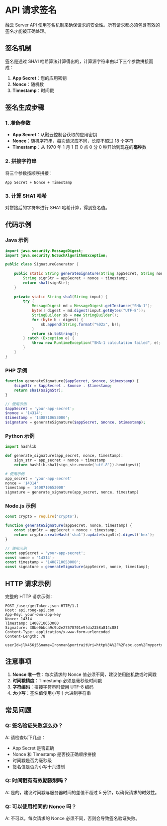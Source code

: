 # API 请求签名

融云 Server API 使用签名机制来确保请求的安全性。所有请求都必须包含有效的签名才能被正确处理。

## 签名机制

签名是通过 SHA1 哈希算法计算得出的，计算源字符串由以下三个参数拼接而成：

1. **App Secret**：您的应用密钥
2. **Nonce**：随机数
3. **Timestamp**：时间戳

## 签名生成步骤

### 1. 准备参数

- **App Secret**：从融云控制台获取的应用密钥
- **Nonce**：随机字符串，每次请求应不同，长度不超过 18 个字符
- **Timestamp**：从 1970 年 1 月 1 日 0 点 0 分 0 秒开始到现在的**毫秒**数

### 2. 拼接字符串

将三个参数按顺序拼接：
```
App Secret + Nonce + Timestamp
```

### 3. 计算 SHA1 哈希

对拼接后的字符串进行 SHA1 哈希计算，得到签名值。

## 代码示例

### Java 示例

```java
import java.security.MessageDigest;
import java.security.NoSuchAlgorithmException;

public class SignatureGenerator {
    
    public static String generateSignature(String appSecret, String nonce, String timestamp) {
        String signStr = appSecret + nonce + timestamp;
        return sha1(signStr);
    }
    
    private static String sha1(String input) {
        try {
            MessageDigest md = MessageDigest.getInstance("SHA-1");
            byte[] digest = md.digest(input.getBytes("UTF-8"));
            StringBuilder sb = new StringBuilder();
            for (byte b : digest) {
                sb.append(String.format("%02x", b));
            }
            return sb.toString();
        } catch (Exception e) {
            throw new RuntimeException("SHA-1 calculation failed", e);
        }
    }
}
```

### PHP 示例

```php
function generateSignature($appSecret, $nonce, $timestamp) {
    $signStr = $appSecret . $nonce . $timestamp;
    return sha1($signStr);
}

// 使用示例
$appSecret = 'your-app-secret';
$nonce = '14314';
$timestamp = '1408710653000';
$signature = generateSignature($appSecret, $nonce, $timestamp);
```

### Python 示例

```python
import hashlib

def generate_signature(app_secret, nonce, timestamp):
    sign_str = app_secret + nonce + timestamp
    return hashlib.sha1(sign_str.encode('utf-8')).hexdigest()

# 使用示例
app_secret = 'your-app-secret'
nonce = '14314'
timestamp = '1408710653000'
signature = generate_signature(app_secret, nonce, timestamp)
```

### Node.js 示例

```javascript
const crypto = require('crypto');

function generateSignature(appSecret, nonce, timestamp) {
    const signStr = appSecret + nonce + timestamp;
    return crypto.createHash('sha1').update(signStr).digest('hex');
}

// 使用示例
const appSecret = 'your-app-secret';
const nonce = '14314';
const timestamp = '1408710653000';
const signature = generateSignature(appSecret, nonce, timestamp);
```

## HTTP 请求示例

完整的 HTTP 请求示例：

```http
POST /user/getToken.json HTTP/1.1
Host: api.rong-api.com
App-Key: your-own-app-key
Nonce: 14314
Timestamp: 1408710653000
Signature: 30be0bbca9c9b2e27578701e9fda2358a814c88f
Content-Type: application/x-www-form-urlencoded
Content-Length: 78

userId=jlk456j5&name=Ironman&portraitUri=http%3A%2F%2Fabc.com%2Fmyportrait.jpg
```

## 注意事项

1. **Nonce 唯一性**：每次请求的 Nonce 值必须不同，建议使用随机数或时间戳
2. **时间戳精度**：Timestamp 必须是毫秒级时间戳
3. **字符编码**：拼接字符串时使用 UTF-8 编码
4. **大小写**：签名值使用小写十六进制字符串

## 常见问题

### Q: 签名验证失败怎么办？

A: 请检查以下几点：
- App Secret 是否正确
- Nonce 和 Timestamp 是否按正确顺序拼接
- 时间戳是否为毫秒级
- 签名值是否为小写十六进制

### Q: 时间戳有有效期限制吗？

A: 是的，建议时间戳与服务器时间的差值不超过 5 分钟，以确保请求的时效性。

### Q: 可以使用相同的 Nonce 吗？

A: 不可以，每次请求的 Nonce 必须不同，否则会导致签名验证失败。 
